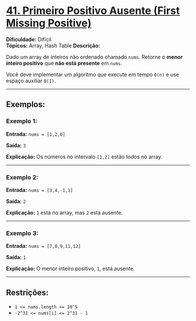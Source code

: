 # [41. Primeiro Positivo Ausente (First Missing Positive)](https://leetcode.com/problems/first-missing-positive/description/)

**Dificuldade:** Difícil  
**Tópicos:** Array, Hash Table
**Descrição:**

Dado um array de inteiros não ordenado chamado  `nums`. Retorne o **menor inteiro positivo** que **não está presente** em `nums`.

Você deve implementar um algoritmo que execute em tempo `0(n)` e use espaço auxiliar `0(1)`.

---

## Exemplos:

### Exemplo 1:

**Entrada:** `nums = [1,2,0]`  

**Saída:** `3`  

**Explicação:** Os números no intervalo `[1,2]` estão todos no array.

---

### Exemplo 2:

**Entrada:** `nums = [3,4,-1,1]` 

**Saída:** `2`

**Explicação:** `1` está no array, mas `2` está ausente.

---

### Exemplo 3:

**Entrada:** `nums = [7,8,9,11,12]`

**Saída:** `1`

**Explicação:** O menor inteiro positivo, `1`, está ausente.

---

## Restrições:

- `1 <= nums.length <= 10^5`
- `-2^31 <= nums[i] <= 2^31 - 1`